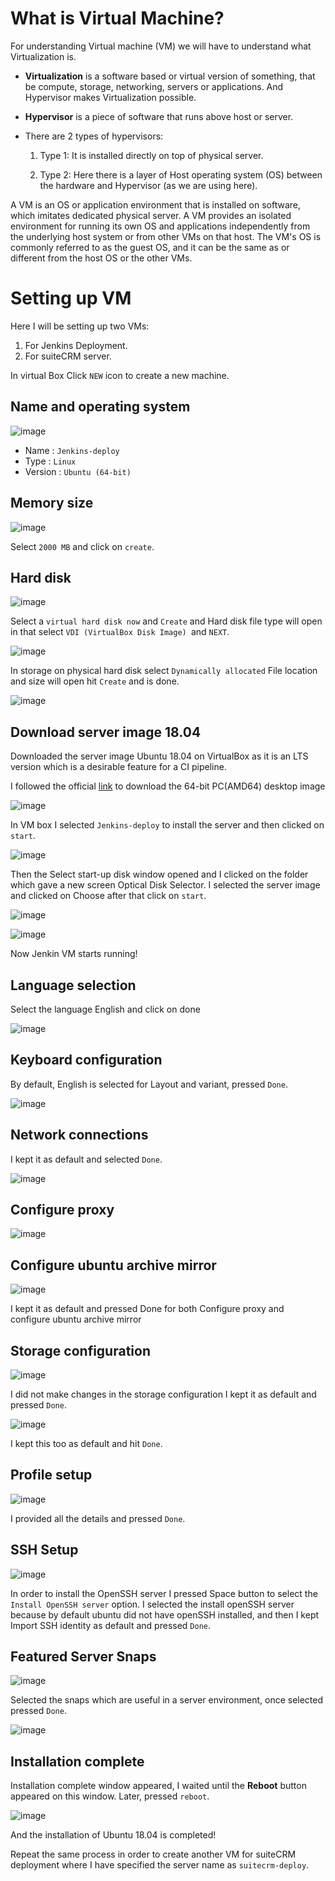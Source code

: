 # What is Virtual Machine? 

For understanding Virtual machine (VM) we will have to understand what Virtualization is. 

- **Virtualization** is a software based or virtual version of something, that be compute, storage, networking, servers or applications. And Hypervisor makes Virtualization possible. 

- **Hypervisor** is a piece of software that runs above host or server. 

- There are 2 types of hypervisors: 

    1. Type 1: It is installed directly on top of physical server. 

    2. Type 2: Here there is a layer of Host operating system (OS) between the hardware and Hypervisor (as we are using here). 

A VM is an OS or application environment that is installed on software, which imitates dedicated physical server. A VM provides an isolated environment for running its own OS and applications independently from the underlying host system or from other VMs on that host. The VM's OS is commonly referred to as the guest OS, and it can be the same as or different from the host OS or the other VMs. 
   
# Setting up VM
Here I will be setting up two VMs:

1. For Jenkins Deployment.
2. For suiteCRM server.

In virtual Box Click `NEW` icon to create a new machine.

## Name and operating system 

![image](/pictures/os.png)

- Name : `Jenkins-deploy`
- Type : `Linux`
- Version : `Ubuntu (64-bit)`
## Memory size 

![image](/pictures/2.png) 

Select `2000 MB` and click on `create`.

## Hard disk 

![image](/pictures/3.png) 

Select a `virtual hard disk now` and `Create` and Hard disk file type will open in that select `VDI (VirtualBox Disk Image) `and `NEXT`. 

![image](/pictures/js.png) 

In storage on physical hard disk select `Dynamically allocated` File location and size will open hit `Create` and is done. 

![image](/pictures/2021-06-29_19-41.png) 

## Download server image 18.04 

Downloaded the server image Ubuntu 18.04 on VirtualBox as it is an LTS version which is a desirable feature for a CI pipeline.  

I followed the official [link](https://releases.ubuntu.com/18.04/) to download the 64-bit PC(AMD64) desktop image  

![image](/pictures/desktop.png) 

In VM box I selected `Jenkins-deploy` to install the server and then clicked on `start`.

![image](/pictures/mark.png) 

Then the Select start-up disk window opened and I clicked on the folder which gave a new screen Optical Disk Selector. I selected the server image and clicked on Choose after that click on `start`.

![image](/pictures/optical.png) 

![image](/pictures/8.png) 

Now Jenkin VM starts running! 

## Language selection 

Select the language English and click on done 

![image](/pictures/9.png) 

## Keyboard configuration 

By default, English is selected for Layout and variant, pressed `Done`. 

![image](/pictures/10.png) 

## Network connections 

I kept it as default and selected `Done`. 

![image](/pictures/11.png) 

## Configure proxy  

![image](/pictures/12.png) 

## Configure ubuntu archive mirror 

![image](/pictures/13.png) 

I kept it as default and pressed Done for both Configure proxy and configure ubuntu archive mirror  

## Storage configuration 

![image](/pictures/14.png) 

I did not make changes in the storage configuration I kept it as default and pressed `Done`. 

![image](/pictures/15.png) 

I kept this too as default and hit `Done`. 

## Profile setup 

![image](/pictures/17.png) 

I provided all the details and pressed `Done`. 

## SSH Setup 

![image](/pictures/18.png) 

In order to install the OpenSSH server I pressed Space button to select the `Install OpenSSH server` option. I selected the install openSSH server because by default ubuntu did not have openSSH installed, and then I kept Import SSH identity as default and pressed `Done`. 

## Featured Server Snaps 

![image](/pictures/19.png)  

Selected the snaps which are useful in a server environment, once selected pressed `Done`. 

![image](/pictures/20.png) 

## Installation complete 

Installation complete window appeared, I waited until the **Reboot** button appeared on this window. Later, pressed `reboot`. 

![image](/pictures/21.png) 

And the installation of Ubuntu 18.04 is completed! 

Repeat the same process in order to create another VM for suiteCRM deployment where I have specified the server name as `suitecrm-deploy`. 

 
 
 

 